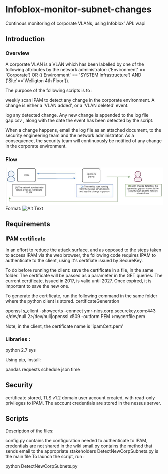 # Infoblox-monitor-subnet-changes
Continous monitoring of corporate VLANs, using Infoblox' API: wapi

## Introduction
### Overview
A corporate VLAN is a VLAN which has been labelled by one of the following attributes by the network administrator:
('Environment' == 'Corporate')   OR   (('Environment' == 'SYSTEM Infrastructure') AND ('Site'=='Welligton 4th Floor')).

The purpose of the following scripts is to :

weekly scan IPAM to detect any change in the corporate environment. A change is either a 'VLAN added', or a 'VLAN deleted' event.

log any detected change. Any new change is appended to the log file gap.csv , along with the date the event has been detected by the script.

When a change happens, email the log file as an attached document, to the security engineering team and the network administrator. As a consequence, the security team will continuously be notified of any change in the corporate environment.

### Flow

![GitHub Logo](/ipam-flow.JPG)
Format: ![Alt Text](url)

## Requirements
### IPAM certificate
In an effort to reduce the attack surface, and as opposed to the steps taken to access IPAM via the web browser, the following code requires IPAM to authenticate to the client, using it's certifiate issued by SecureKey.

To do before running the client: save the certificate in a file, in the same folder. The certificate will be passed as a parameter in the GET queries. The current certificate, issued in 2017, is valid until 2027. Once expired, it is important to save the new one.

To generate the certificate, run the following command in the same folder where the python client is stored.
certificateGeneration

openssl s_client -showcerts -connect ymr-nios.corp.securekey.com:443 </dev/null 2>/dev/null|openssl x509 -outform PEM >mycertfile.pem


Note, in the client, the certificate name is 'ipamCert.pem'

### Libraries :
python 2.7
sys

Using pip, install:

pandas
requests
schedule
json
time

## Security
certificate stored,
TLS v1.2
domain user account created, with read-only privileges to IPAM. The account credentials are stored in the nessus server.


## Scripts
Description of the files:

config.py contains the configuration needed to authenticate to IPAM, credentials are not shared in the wiki
smail.py contains the method that sends email to the appropriate stakeholders
DetectNewCorpSubnets.py is the main file
To launch the script, run :


python DetectNewCorpSubnets.py

